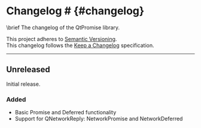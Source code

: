 # Changelog # {#changelog}

\brief The changelog of the QtPromise library.

This project adheres to [Semantic Versioning](http://semver.org/).\
This changelog follows the [Keep a Changelog](http://keepachangelog.com) specification.


---


## Unreleased ##
Initial release.

### Added ###
- Basic Promise and Deferred functionality
- Support for QNetworkReply: NetworkPromise and NetworkDeferred

